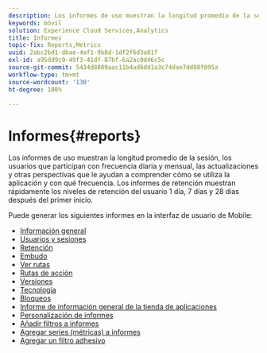 ```yaml
---
description: Los informes de uso muestran la longitud promedio de la sesión, los usuarios que participan con frecuencia diaria y mensual, las actualizaciones y otras perspectivas que le ayudan a comprender cómo se utiliza la aplicación y con qué frecuencia. Los informes de retención muestran rápidamente los niveles de retención del usuario 1 día, 7 días y 28 días después del primer inicio.
keywords: móvil
solution: Experience Cloud Services,Analytics
title: Informes
topic-fix: Reports,Metrics
uuid: 2abc2bd1-dbae-4af1-9b8d-1df2f6d3a81f
exl-id: a95dd9c9-49f3-41df-87bf-6a2ac0d46c5c
source-git-commit: 5434d8809aac11b4ad6dd1a3c74dae7dd98f095a
workflow-type: tm+mt
source-wordcount: '130'
ht-degree: 100%

---
```


# Informes{#reports}

Los informes de uso muestran la longitud promedio de la sesión, los usuarios que participan con frecuencia diaria y mensual, las actualizaciones y otras perspectivas que le ayudan a comprender cómo se utiliza la aplicación y con qué frecuencia. Los informes de retención muestran rápidamente los niveles de retención del usuario 1 día, 7 días y 28 días después del primer inicio.

Puede generar los siguientes informes en la interfaz de usuario de Mobile:

* [Información general](/help/using/usage/usage-overview.md)
* [Usuarios y sesiones](/help/using/usage/users-sessions.md)
* [Retención](/help/using/usage/reports-retention.md)
* [Embudo](/help/using/usage/reports-funnel.md)
* [Ver rutas](/help/using/usage/reports-view-paths.md)
* [Rutas de acción](/help/using/usage/reports-action-paths.md)
* [Versiones](/help/using/usage/c-reports-versions.md)
* [Tecnología](/help/using/usage/reports-technology.md)
* [Bloqueos](/help/using/usage/c-crashes.md)
* [Informe de información general de la tienda de aplicaciones](/help/using/usage/c-app-store-store-performance.md)
* [Personalización de informes](/help/using/usage/reports-customize/reports-customize.md)
* [Añadir filtros a informes](/help/using/usage/reports-customize/t-reports-customize.md)
* [Agregar series (métricas) a informes](/help/using/usage/reports-customize/t-reports-series.md)
* [Agregar un filtro adhesivo](/help/using/usage/reports-customize/t-sticky-filter.md)
